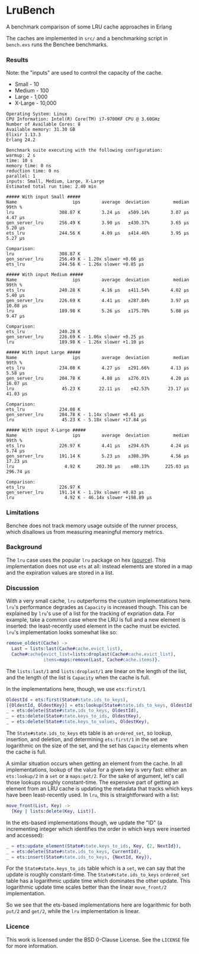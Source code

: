 # LruBench

A benchmark comparison of some LRU cache approaches in Erlang

The caches are implemented in `src/` and a benchmarking script in `bench.exs`
runs the Benchee benchmarks.

### Results

Note: the "inputs" are used to control the capacity of the cache.

* Small - 10
* Medium - 100
* Large - 1,000
* X-Large - 10,000

```
Operating System: Linux
CPU Information: Intel(R) Core(TM) i7-9700KF CPU @ 3.60GHz
Number of Available Cores: 8
Available memory: 31.30 GB
Elixir 1.13.3
Erlang 24.2

Benchmark suite executing with the following configuration:
warmup: 2 s
time: 10 s
memory time: 0 ns
reduction time: 0 ns
parallel: 1
inputs: Small, Medium, Large, X-Large
Estimated total run time: 2.40 min

##### With input Small #####
Name                     ips        average  deviation         median         99th %
lru                 308.87 K        3.24 μs   ±509.14%        3.07 μs        4.47 μs
gen_server_lru      256.49 K        3.90 μs   ±430.37%        3.65 μs        5.20 μs
ets_lru             244.56 K        4.09 μs   ±414.46%        3.95 μs        5.27 μs

Comparison: 
lru                 308.87 K
gen_server_lru      256.49 K - 1.20x slower +0.66 μs
ets_lru             244.56 K - 1.26x slower +0.85 μs

##### With input Medium #####
Name                     ips        average  deviation         median         99th %
ets_lru             240.28 K        4.16 μs   ±411.54%        4.02 μs        5.40 μs
gen_server_lru      226.69 K        4.41 μs   ±287.84%        3.97 μs       10.08 μs
lru                 189.98 K        5.26 μs   ±175.70%        5.08 μs        9.47 μs

Comparison: 
ets_lru             240.28 K
gen_server_lru      226.69 K - 1.06x slower +0.25 μs
lru                 189.98 K - 1.26x slower +1.10 μs

##### With input Large #####
Name                     ips        average  deviation         median         99th %
ets_lru             234.08 K        4.27 μs   ±291.66%        4.13 μs        5.58 μs
gen_server_lru      204.78 K        4.88 μs   ±276.01%        4.20 μs       16.07 μs
lru                  45.23 K       22.11 μs    ±42.53%       23.17 μs       41.03 μs

Comparison: 
ets_lru             234.08 K
gen_server_lru      204.78 K - 1.14x slower +0.61 μs
lru                  45.23 K - 5.18x slower +17.84 μs

##### With input X-Large #####
Name                     ips        average  deviation         median         99th %
ets_lru             226.97 K        4.41 μs   ±294.63%        4.24 μs        5.74 μs
gen_server_lru      191.14 K        5.23 μs   ±308.39%        4.56 μs       17.23 μs
lru                   4.92 K      203.30 μs    ±40.13%      225.03 μs      296.74 μs

Comparison: 
ets_lru             226.97 K
gen_server_lru      191.14 K - 1.19x slower +0.83 μs
lru                   4.92 K - 46.14x slower +198.89 μs
```

### Limitations

Benchee does not track memory usage outside of the runner process, which
disallows us from measuring meaningful memory metrics.

### Background

The `lru` case uses the popular `lru` package on hex
([source](https://gitlab.com/barrel-db/erlang-lru/-/tree/master)). This
implementation does not use `ets` at all: instead elements are stored in
a map and the expiration values are stored in a list.

### Discussion

With a very small cache, `lru` outperforms the custom implementations here.
`lru`'s performance degrades as `Capacity` is increased though. This can
be explained by `lru`'s use of a list for the tracking of expriation data.
For example, take a common case where the LRU is full and a new element is
inserted: the least-recently used element in the cache must be evicted.
`lru`'s implementation looks somewhat like so:

```erl
remove_oldest(Cache) ->
  Last = lists:last(Cache#cache.evict_list),
  Cache#cache{evict_list=lists:droplast(Cache#cache.evict_list),
              items=maps:remove(Last, Cache#cache.items)}.
```

The `lists:last/1` and `lists:droplast/1` are linear on the length of the
list, and the length of the list is `Capacity` when the cache is full.

In the implementations here, though, we use `ets:first/1`

```erl
OldestId = ets:first(State#state.ids_to_keys),
[{OldestId, OldestKey}] = ets:lookup(State#state.ids_to_keys, OldestId),
_ = ets:delete(State#state.ids_to_keys, OldestId),
_ = ets:delete(State#state.keys_to_ids, OldestKey),
_ = ets:delete(State#state.keys_to_values, OldestKey),
```

The `State#state.ids_to_keys` ets table is an `ordered_set`, so lookup,
insertion, and deletion, and determining `ets:first/1` in the set are
logarithmic on the size of the set, and the set has `Capacity` elements
when the cache is full.

A similar situation occurs when getting an element from the cache. In
all implementations, lookup of the value for a given key is very fast:
either an `ets:lookup/2` in a `set` or a `maps:get/2`. For the sake
of argument, let's call those lookups roughly constant-time. The expensive
part of getting an element from an LRU cache is updating the metadata
that tracks which keys have been least-recently used. In `lru`, this
is straightforward with a list:

```erl
move_front(List, Key) ->
  [Key | lists:delete(Key, List)].
```

In the ets-based implementations though, we update the "ID" (a
incrementing integer which identifies the order in which keys were
inserted and accessed):

```erl
_ = ets:update_element(State#state.keys_to_ids, Key, {2, NextId}),
_ = ets:delete(State#state.ids_to_keys, CurrentId),
_ = ets:insert(State#state.ids_to_keys, {NextId, Key}),
```

For the `State#state.keys_to_ids` table which is a `set`, we can say that the
update is roughly constant-time. The `State#state.ids_to_keys` `ordered_set`
table has a logarithmic update time which dominates the other update. This
logarithmic update time scales better than the linear `move_front/2`
implementation.

So we see that the ets-based implementations here are logarithmic for both
`put/2` and `get/2`, while the `lru` implementation is linear.

### Licence

This work is licensed under the BSD 0-Clause License. See the `LICENSE` file
for more information.
